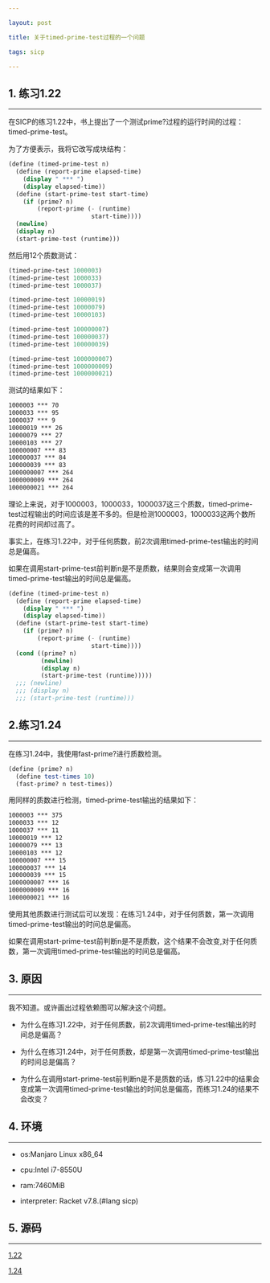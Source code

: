 ```yaml
---

layout: post

title: 关于timed-prime-test过程的一个问题

tags: sicp

---
```


## 1. 练习1.22

___

在SICP的练习1.22中，书上提出了一个测试prime?过程的运行时间的过程：timed-prime-test。

为了方便表示，我将它改写成块结构：

```scheme
(define (timed-prime-test n)
  (define (report-prime elapsed-time)
    (display " *** ")
    (display elapsed-time))
  (define (start-prime-test start-time)
    (if (prime? n)
        (report-prime (- (runtime)
                       start-time))))
  (newline)
  (display n)
  (start-prime-test (runtime)))
```

然后用12个质数测试：

```scheme
(timed-prime-test 1000003)
(timed-prime-test 1000033)
(timed-prime-test 1000037)

(timed-prime-test 10000019)
(timed-prime-test 10000079)
(timed-prime-test 10000103)

(timed-prime-test 100000007)
(timed-prime-test 100000037)
(timed-prime-test 100000039)

(timed-prime-test 1000000007)
(timed-prime-test 1000000009)
(timed-prime-test 1000000021)
```

测试的结果如下：

```txt
1000003 *** 70
1000033 *** 95
1000037 *** 9
10000019 *** 26
10000079 *** 27
10000103 *** 27
100000007 *** 83
100000037 *** 84
100000039 *** 83
1000000007 *** 264
1000000009 *** 264
1000000021 *** 264
```

理论上来说，对于1000003，1000033，1000037这三个质数，timed-prime-test过程输出的时间应该是差不多的。但是检测1000003，1000033这两个数所花费的时间却过高了。

事实上，在练习1.22中，对于任何质数，前2次调用timed-prime-test输出的时间总是偏高。

如果在调用start-prime-test前判断n是不是质数，结果则会变成第一次调用timed-prime-test输出的时间总是偏高。

```scheme
(define (timed-prime-test n)
  (define (report-prime elapsed-time)
    (display " *** ")
    (display elapsed-time))
  (define (start-prime-test start-time)
    (if (prime? n)
        (report-prime (- (runtime)
                       start-time))))
  (cond ((prime? n)
         (newline)
         (display n)
         (start-prime-test (runtime)))))
  ;;; (newline)
  ;;; (display n)
  ;;; (start-prime-test (runtime)))
```



## 2.练习1.24

___

在练习1.24中，我使用fast-prime?进行质数检测。

```scheme
(define (prime? n)
  (define test-times 10)
  (fast-prime? n test-times))
```

用同样的质数进行检测，timed-prime-test输出的结果如下：

```txt
1000003 *** 375
1000033 *** 12
1000037 *** 11
10000019 *** 12
10000079 *** 13
10000103 *** 12
100000007 *** 15
100000037 *** 14
100000039 *** 15
1000000007 *** 16
1000000009 *** 16
1000000021 *** 16
```

使用其他质数进行测试后可以发现：在练习1.24中，对于任何质数，第一次调用timed-prime-test输出的时间总是偏高。

如果在调用start-prime-test前判断n是不是质数，这个结果不会改变,对于任何质数，第一次调用timed-prime-test输出的时间总是偏高。

## 3. 原因

___

我不知道。或许画出过程依赖图可以解决这个问题。

* 为什么在练习1.22中，对于任何质数，前2次调用timed-prime-test输出的时间总是偏高？

* 为什么在练习1.24中，对于任何质数，却是第一次调用timed-prime-test输出的时间总是偏高？
* 为什么在调用start-prime-test前判断n是不是质数的话，练习1.22中的结果会变成第一次调用timed-prime-test输出的时间总是偏高，而练习1.24的结果不会改变？

## 4. 环境

___

- os:Manjaro Linux x86_64

- cpu:Intel i7-8550U

- ram:7460MiB

- interpreter: Racket v7.8.(#lang sicp)

## 5. 源码

___

[1.22](https://github.com/toorevitimirp/SICP/blob/main/code/0/exer1-22.rkt)

[1.24](https://github.com/toorevitimirp/SICP/blob/main/code/0/exer1-24.rkt)
